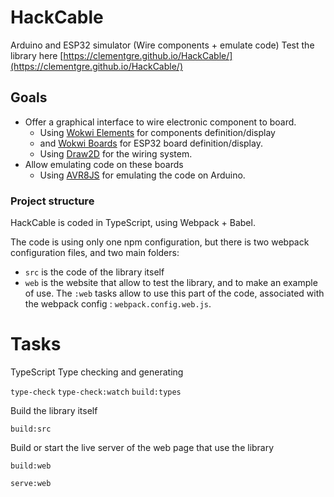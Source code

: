 # HackCable
Arduino and ESP32 simulator (Wire components + emulate code)
Test the library here [https://clementgre.github.io/HackCable/](https://clementgre.github.io/HackCable/)

## Goals

- Offer a graphical interface to wire electronic component to board.
  - Using [Wokwi Elements](https://github.com/wokwi/wokwi-elements) for components definition/display 
  - and [Wokwi Boards](https://github.com/wokwi/wokwi-boards) for ESP32 board definition/display.
  - Using [Draw2D](http://www.draw2d.org) for the wiring system.
- Allow emulating code on these boards
  - Using [AVR8JS](https://github.com/wokwi/avr8js) for emulating the code on Arduino.
  
### Project structure

HackCable is coded in TypeScript, using Webpack + Babel.

The code is using only one npm configuration, but there is two webpack configuration files, and two main folders:
- ``src`` is the code of the library itself
- ``web`` is the website that allow to test the library, and to make an example of use. The ``:web`` tasks allow to use this part of the code, associated with the webpack config : ``webpack.config.web.js``.

# Tasks

TypeScript Type checking and generating

``type-check``
``type-check:watch``
``build:types``

Build the library itself

``build:src``

Build or start the live server of the web page that use the library

``build:web``

``serve:web``